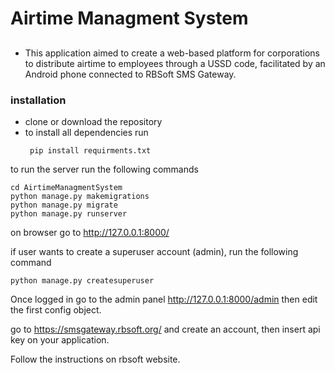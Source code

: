 # Airtime Managment System
##   
- This application aimed to create a web-based platform for corporations to distribute airtime to employees through a USSD code, facilitated by an Android phone connected to RBSoft SMS Gateway.

### installation
- clone or download the repository
- to install all dependencies run
  ```shell
   pip install requirments.txt
  ```
 to run the server run the following commands
 ```shell
 cd AirtimeManagmentSystem
 python manage.py makemigrations
 python manage.py migrate
 python manage.py runserver
 ```
 on browser go to http://127.0.0.1:8000/
 
 if user wants to create a superuser account (admin),
 run the following command

 ```shell
 python manage.py createsuperuser
 ```
Once logged in go to the admin panel http://127.0.0.1:8000/admin then edit the first config object.

go to https://smsgateway.rbsoft.org/ and create an account, then insert api key on your application.

Follow the instructions on rbsoft website.


